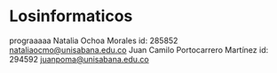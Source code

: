 # Losinformaticos
prograaaaa
Natalia Ochoa Morales
id: 285852
nataliaocmo@unisabana.edu.co
Juan Camilo Portocarrero Martínez 
id: 294592
juanpoma@unisabana.edu.co